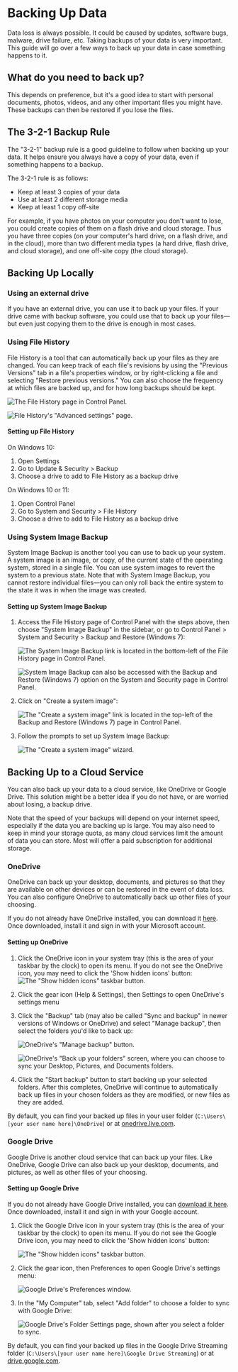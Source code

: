 # Backing Up Data

Data loss is always possible. It could be caused by updates, software bugs, malware, drive failure, etc. Taking backups of your data is very important. This guide will go over a few ways to back up your data in case something happens to it.

## What do you need to back up?

This depends on preference, but it's a good idea to start with personal documents, photos, videos, and any other important files you might have. These backups can then be restored if you lose the files.

## The 3-2-1 Backup Rule

The "3-2-1" backup rule is a good guideline to follow when backing up your data. It helps ensure you always have a copy of your data,  even if something happens to a backup.

The 3-2-1 rule is as follows:

- Keep at least 3 copies of your data
- Use at least 2 different storage media
- Keep at least 1 copy off-site

For example, if you have photos on your computer you don't want to lose, you could create copies of them on a flash drive and cloud storage. Thus you have three copies (on your computer's hard drive, on a flash drive, and in the cloud), more than two different media types (a hard drive, flash drive, and cloud storage), and one off-site copy (the cloud storage).

## Backing Up Locally

### Using an external drive

If you have an external drive, you can use it to back up your files. If your drive came with backup software, you could use that to back up your files&mdash;but even just copying them to the drive is enough in most cases.

### Using File History

File History is a tool that can automatically back up your files as they are changed. You can keep track of each file's revisions by using the "Previous Versions" tab in a file's properties window, or by right-clicking a file and selecting "Restore previous versions." You can also choose the frequency at which files are backed up, and for how long backups should be kept.

![The File History page in Control Panel.](./img/backup/file-history-page.png)

![File History's "Advanced settings" page.](./img/backup/file-history-settings.png)

#### Setting up File History

On Windows 10:

1. Open Settings
2. Go to Update & Security > Backup
3. Choose a drive to add to File History as a backup drive

On Windows 10 or 11:

1. Open Control Panel
2. Go to System and Security > File History
3. Choose a drive to add to File History as a backup drive

### Using System Image Backup

System Image Backup is another tool you can use to back up your system. A system image is an image, or copy, of the current state of the operating system, stored in a single file. You can use system images to revert the system to a previous state. Note that with System Image Backup, you cannot restore individual files&mdash;you can only roll back the entire system to the state it was in when the image was created.

#### Setting up System Image Backup

1. Access the File History page of Control Panel with the steps above, then choose "System Image Backup" in the sidebar, or go to Control Panel > System and Security > Backup and Restore (Windows 7):

    ![The System Image Backup link is located in the bottom-left of the File History page in Control Panel.](./img/backup/system-image-backup.png)
    
    ![System Image Backup can also be accessed with the Backup and Restore (Windows 7) option on the System and Security page in Control Panel.](./img/backup/control-panel-backup-and-restore.png)

2. Click on "Create a system image":  

    ![The "Create a system image" link is located in the top-left of the Backup and Restore (Windows 7) page in Control Panel.](./img/backup/create-a-system-image.png)

3. Follow the prompts to set up System Image Backup:  

    ![The "Create a system image" wizard.](./img/backup/create-system-image-wizard.png)

## Backing Up to a Cloud Service

You can also back up your data to a cloud service, like OneDrive or Google Drive. This solution might be a better idea if you do not have, or are worried about losing, a backup drive.

Note that the speed of your backups will depend on your internet speed, especially if the data you are backing up is large. You may also need to keep in mind your storage quota, as many cloud services limit the amount of data you can store. Most will offer a paid subscription for additional storage.

### OneDrive

OneDrive can back up your desktop, documents, and pictures so that they are available on other devices or can be restored in the event of data loss. You can also configure OneDrive to automatically back up other files of your choosing.

If you do not already have OneDrive installed, you can download it [here](https://www.microsoft.com/en-us/microsoft-365/onedrive/download). Once downloaded, install it and sign in with your Microsoft account.

#### Setting up OneDrive

1. Click the OneDrive icon in your system tray (this is the area of your taskbar by the clock) to open its menu. If you do not see the OneDrive icon, you may need to click the 'Show hidden icons' button:  
    ![The "Show hidden icons" taskbar button.](./img/backup/show-hidden-icons.png)
2. Click the gear icon (Help & Settings), then Settings to open OneDrive's settings menu
3. Click the "Backup" tab (may also be called "Sync and backup" in newer versions of Windows or OneDrive) and select "Manage backup", then select the folders you'd like to back up:

    ![OneDrive's "Manage backup" button.](./img/backup/onedrive-manage-backup.png)
    
    ![OneDrive's "Back up your folders" screen, where you can choose to sync your Desktop, Pictures, and Documents folders.](./img/backup/onedrive-backup-select-page.png)

4. Click the "Start backup" button to start backing up your selected folders. After this completes, OneDrive will continue to automatically back up files in your chosen folders as they are modified, or new files as they are added.

By default, you can find your backed up files in your user folder (`C:\Users\[your user name here]\OneDrive`) or at [onedrive.live.com](https://onedrive.live.com).

### Google Drive

Google Drive is another cloud service that can back up your files. Like OneDrive, Google Drive can also back up your desktop, documents, and pictures, as well as other files of your choosing.

#### Setting up Google Drive

If you do not already have Google Drive installed, you can [download it here](https://www.google.com/drive/download). Once downloaded, install it and sign in with your Google account.

1. Click the Google Drive icon in your system tray (this is the area of your taskbar by the clock) to open its menu. If you do not see the Google Drive icon, you may need to click the 'Show hidden icons' button:  

    ![The "Show hidden icons" taskbar button.](./img/backup/show-hidden-icons.png)

2. Click the gear icon, then Preferences to open Google Drive's settings menu:

    ![Google Drive's Preferences window.](./img/backup/google-drive-prefs.png)

3. In the "My Computer" tab, select "Add folder" to choose a folder to sync with Google Drive:  

    ![Google Drive's Folder Settings page, shown after you select a folder to sync.](./img/backup/google-drive-folder-settings.png)

By default, you can find your backed up files in the Google Drive Streaming folder (`C:\Users\[your user name here]\Google Drive Streaming`) or at [drive.google.com](https://drive.google.com).
